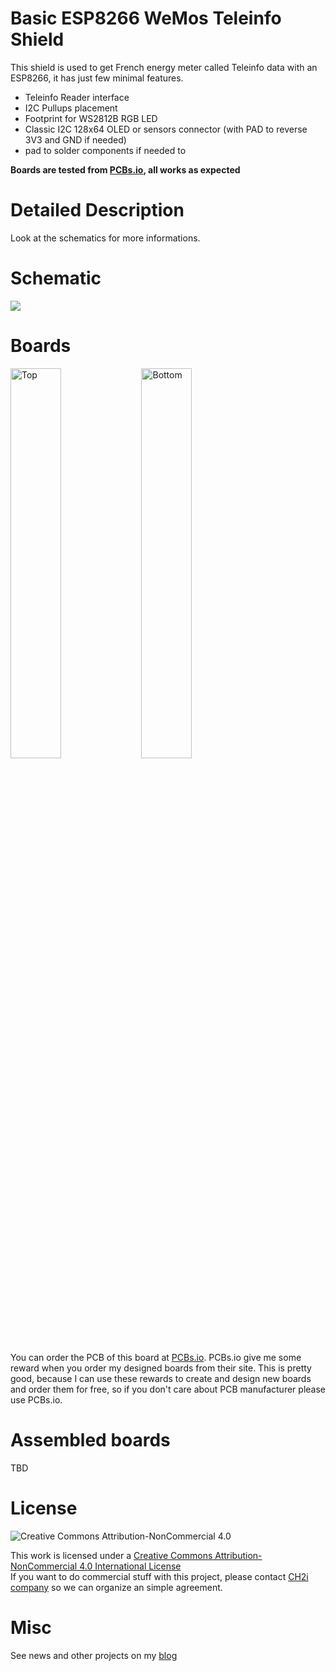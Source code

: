 # Basic ESP8266 WeMos Teleinfo Shield

This shield is used to get French energy meter called Teleinfo data with an ESP8266, it has just few minimal features.
- Teleinfo Reader interface
- I2C Pullups placement
- Footprint for WS2812B RGB LED
- Classic I2C 128x64 OLED or sensors connector (with PAD to reverse 3V3 and GND if needed)
- pad to solder components if needed to

**Boards are tested from [PCBs.io][4], all works as expected**

# Detailed Description

Look at the schematics for more informations.

# Schematic  

<img src="https://github.com/hallard/WeMos-TIC/master/WeMos-TIC-sch.png">

# Boards  

<img src="https://https://github.com/hallard/WeMos-TIC/master/WeMos-TIC-top.png" alt="Top" width="40%" height="40%">&nbsp;
<img src="https://https://github.com/hallard/WeMos-TIC/master/WeMos-TIC--bot.png" alt="Bottom" width="40%" height="40%">

You can order the PCB of this board at [PCBs.io][4]. PCBs.io give me some reward when you order my designed boards from their site. This is pretty good, because I can use these rewards to create and design new boards and order them for free, so if you don't care about PCB manufacturer please use PCBs.io.

# Assembled boards

TBD

# License

<img alt="Creative Commons Attribution-NonCommercial 4.0" src="https://i.creativecommons.org/l/by-nc/4.0/88x31.png">   

This work is licensed under a [Creative Commons Attribution-NonCommercial 4.0 International License](http://creativecommons.org/licenses/by-nc/4.0/)    
If you want to do commercial stuff with this project, please contact [CH2i company](https://ch2i.eu/en#support) so we can organize an simple agreement.

# Misc

See news and other projects on my [blog][2] 
 
[1]: http://www.wemos.cc/wiki/doku.php?id=en:d1_mini
[2]: https://hallard.me
[4]: https://PCBs.io/share/8gb6y

